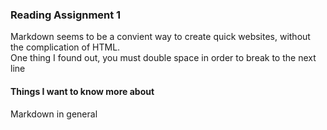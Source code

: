 ### Reading Assignment 1 

Markdown seems to be a convient way to create quick websites, without the complication of HTML.  
One thing I found out, you must double space in order to break to the next line

#### Things I want to know more about

Markdown in general
